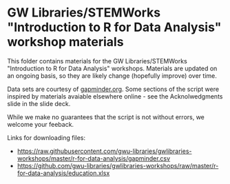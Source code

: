 # GW Libraries/STEMWorks "Introduction to R for Data Analysis" workshop materials

This folder contains materials for the GW Libraries/STEMWorks "Introduction to R for Data Analysis" workshops.  Materials are updated on an ongoing basis, so they are likely change (hopefully improve) over time.

Data sets are courtesy of [gapminder.org](gapminder.org).  Some sections of the script were inspired by materials avaiable elsewhere online - see the Acknolwedgments slide in the slide deck. 

While we make no guarantees that the script is not without errors, we welcome your feeback.

Links for downloading files:

- https://raw.githubusercontent.com/gwu-libraries/gwlibraries-workshops/master/r-for-data-analysis/gapminder.csv
- https://github.com/gwu-libraries/gwlibraries-workshops/raw/master/r-for-data-analysis/education.xlsx
